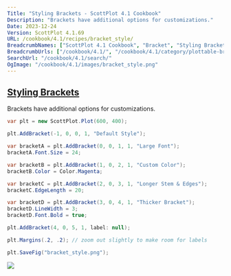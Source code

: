 ```yaml
---
Title: "Styling Brackets - ScottPlot 4.1 Cookbook"
Description: "Brackets have additional options for customizations."
Date: 2023-12-24
Version: ScottPlot 4.1.69
URL: /cookbook/4.1/recipes/bracket_style/
BreadcrumbNames: ["ScottPlot 4.1 Cookbook", "Bracket", "Styling Brackets"]
BreadcrumbUrls: ["/cookbook/4.1/", "/cookbook/4.1/category/plottable-bracket", "/cookbook/4.1/recipes/bracket_style/"]
SearchUrl: "/cookbook/4.1/search/"
OgImage: "/cookbook/4.1/images/bracket_style.png"
---
```


<h2><a id='styling-brackets' href='/cookbook/4.1/recipes/bracket_style/'>Styling Brackets</a></h2>

Brackets have additional options for customizations.

```cs
var plt = new ScottPlot.Plot(600, 400);

plt.AddBracket(-1, 0, 0, 1, "Default Style");

var bracketA = plt.AddBracket(0, 0, 1, 1, "Large Font");
bracketA.Font.Size = 24;

var bracketB = plt.AddBracket(1, 0, 2, 1, "Custom Color");
bracketB.Color = Color.Magenta;

var bracketC = plt.AddBracket(2, 0, 3, 1, "Longer Stem & Edges");
bracketC.EdgeLength = 20;

var bracketD = plt.AddBracket(3, 0, 4, 1, "Thicker Bracket");
bracketD.LineWidth = 3;
bracketD.Font.Bold = true;

plt.AddBracket(4, 0, 5, 1, label: null);

plt.Margins(.2, .2); // zoom out slightly to make room for labels

plt.SaveFig("bracket_style.png");
```

<img src='../../images/bracket_style.png' class='d-block mx-auto my-5' />



